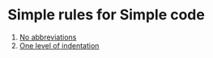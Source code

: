# Simple rules for Simple code

1. [No abbreviations](01/readme.md)
3. [One level of indentation](03/index.php)
